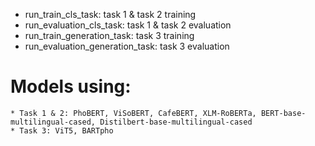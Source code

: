 * run_train_cls_task: task 1 & task 2 training <br>
* run_evaluation_cls_task: task 1 & task 2 evaluation <br>
* run_train_generation_task: task 3 training <br>
* run_evaluation_generation_task: task 3 evaluation <br>

# Models using:
	* Task 1 & 2: PhoBERT, ViSoBERT, CafeBERT, XLM-RoBERTa, BERT-base-multilingual-cased, Distilbert-base-multilingual-cased
	* Task 3: ViT5, BARTpho
